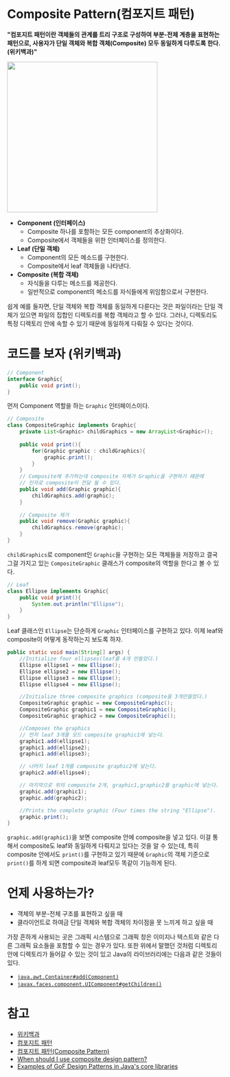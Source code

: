 # Composite Pattern(컴포지트 패턴)

**"컴포지트 패턴이란 객체들의 관계를 트리 구조로 구성하여 부분-전체 계층을 표현하는 패턴으로, 사용자가 단일 객체와 복합 객체(Composite) 모두 동일하게 다루도록 한다. (위키백과)"**

<img src="https://upload.wikimedia.org/wikipedia/commons/thumb/5/5a/Composite_UML_class_diagram_%28fixed%29.svg/900px-Composite_UML_class_diagram_%28fixed%29.svg.png" height="350px">

* **Component (인터페이스)**
  * Composite 하나를 포함하는 모든 component의 추상화이다.
  * Composite에서 객체들을 위한 인터페이스를 정의한다.
* **Leaf (단일 객체)**
  * Component의 모든 메소드를 구현한다.
  * Composite에서 leaf 객체들을 나타낸다.
* **Composite (복합 객체)**
  * 자식들을 다루는 메소드를 제공한다.
  * 일반적으로 component의 메소드를 자식들에게 위임함으로서 구현한다.

쉽게 예를 들자면, 단일 객체와 복합 객체를 동일하게 다룬다는 것은 파일이라는 단일 객체가 있으면 파일의 집합인 디렉토리를 복합 객체라고 할 수 있다. 그러나, 디렉토리도 특정 디렉토리 안에 속할 수 있기 때문에 동일하게 다뤄질 수 있다는 것이다.



# 코드를 보자 (위키백과)

```java
// Component
interface Graphic{
    public void print();
}
```

먼저 Component 역할을 하는 `Graphic` 인터페이스이다.

```java
// Composite
class CompositeGraphic implements Graphic{
    private List<Graphic> childGraphics = new ArrayList<Graphic>();
    
    public void print(){
        for(Graphic graphic : childGraphics){
            graphic.print();
        }
    }
    // Composite에 추가하는데 composite 자체가 Graphic을 구현하기 때문에
    // 인자로 composite이 전달 될 수 있다.
    public void add(Graphic graphic){
        childGraphics.add(graphic);
    }
    
    // Composite 제거
    public void remove(Graphic graphic){
        childGraphics.remove(graphic);
    }
}
```

`childGraphics`로 component인 `Graphic`을 구현하는 모든 객체들을 저장하고 결국 그걸 가지고 있는 `CompositeGraphic` 클래스가 composite의 역할을 한다고 볼 수 있다.

```java
// Leaf
class Ellipse implements Graphic{
    public void print(){
        System.out.println("Ellipse");
    }
}
```

Leaf 클래스인 `Ellipse`는 단순하게 `Graphic` 인터페이스를 구현하고 있다. 이제 leaf와 composite이 어떻게 동작하는지 보도록 하자.

```java
public static void main(String[] args) {
    //Initialize four ellipses(leaf를 4개 만들었다.)
	Ellipse ellipse1 = new Ellipse();
    Ellipse ellipse2 = new Ellipse();
    Ellipse ellipse3 = new Ellipse();
    Ellipse ellipse4 = new Ellipse();

    //Initialize three composite graphics (composite을 3개만들었다.)
    CompositeGraphic graphic = new CompositeGraphic();
    CompositeGraphic graphic1 = new CompositeGraphic();
    CompositeGraphic graphic2 = new CompositeGraphic();

    //Composes the graphics
    // 먼저 leaf 3개를 모드 composite graphic1에 넣는다.
    graphic1.add(ellipse1);
    graphic1.add(ellipse2);
    graphic1.add(ellipse3);

    // 나머지 leaf 1개를 composite graphic2에 넣는다.
    graphic2.add(ellipse4);

    // 마지막으로 위의 composite 2개, graphic1,graphic2를 graphic에 넣는다.
    graphic.add(graphic1);
    graphic.add(graphic2);

    //Prints the complete graphic (Four times the string "Ellipse").
    graphic.print();
}
```

`graphic.add(graphic1)`을 보면 composite 안에 composite을 넣고 있다. 이걸 통해서 composite도 leaf와 동일하게 다뤄지고 있다는 것을 알 수 있는데, 특히 composite 안에서도 `print()`를 구현하고 있기 때문에 `Graphic`의 객체 기준으로 `print()`를 하게 되면 composite과 leaf모두 똑같이 기능하게 된다.



# 언제 사용하는가?

* 객체의 부분-전체 구조를 표현하고 싶을 때
* 클라이언트로 하여금 단일 객체와 복합 객체의 차이점을 못 느끼게 하고 싶을 때

가장 흔하게 사용되는 곳은 그래픽 시스템으로 그래픽 창은 이미지나 텍스트와 같은 다른 그래픽 요소들을 포함할 수 있는 경우가 있다. 또한 위에서 말했던 것처럼 디렉토리 안에 디렉토리가 들어갈 수 있는 것이 있고 Java의 라이브러리에는 다음과 같은 것들이 있다.

* [`java.awt.Container#add(Component)`](https://docs.oracle.com/javase/8/docs/api/java/awt/Container.html#add-java.awt.Component-)
* [`javax.faces.component.UIComponent#getChildren()`](https://docs.oracle.com/javaee/7/api/javax/faces/component/UIComponent.html#getChildren--)



# 참고

* [위키백과](https://en.wikipedia.org/wiki/Composite_pattern)
* [컴포지트 패턴](http://www.incodom.kr/%EC%BB%B4%ED%8F%AC%EC%A7%80%ED%8A%B8_%ED%8C%A8%ED%84%B4)
* [컴포지트 패턴(Composite Pattern)](http://jdm.kr/blog/228)
* [When should I use composite design pattern?](https://stackoverflow.com/a/5338862/9437175)
* [Examples of GoF Design Patterns in Java's core libraries](https://stackoverflow.com/a/2707195/9437175)